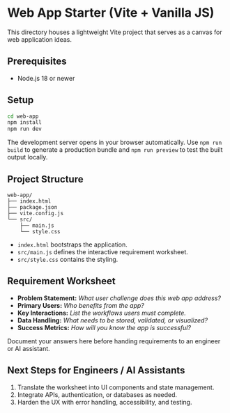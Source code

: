 # Web App Starter (Vite + Vanilla JS)

This directory houses a lightweight Vite project that serves as a canvas for web application ideas.

## Prerequisites

- Node.js 18 or newer

## Setup

```bash
cd web-app
npm install
npm run dev
```

The development server opens in your browser automatically. Use `npm run build` to generate a production bundle and `npm run preview` to test the built output locally.

## Project Structure

```
web-app/
├── index.html
├── package.json
├── vite.config.js
└── src/
    ├── main.js
    └── style.css
```

- `index.html` bootstraps the application.
- `src/main.js` defines the interactive requirement worksheet.
- `src/style.css` contains the styling.

## Requirement Worksheet

- **Problem Statement:** _What user challenge does this web app address?_
- **Primary Users:** _Who benefits from the app?_ 
- **Key Interactions:** _List the workflows users must complete._ 
- **Data Handling:** _What needs to be stored, validated, or visualized?_ 
- **Success Metrics:** _How will you know the app is successful?_

Document your answers here before handing requirements to an engineer or AI assistant.

## Next Steps for Engineers / AI Assistants

1. Translate the worksheet into UI components and state management.
2. Integrate APIs, authentication, or databases as needed.
3. Harden the UX with error handling, accessibility, and testing.
